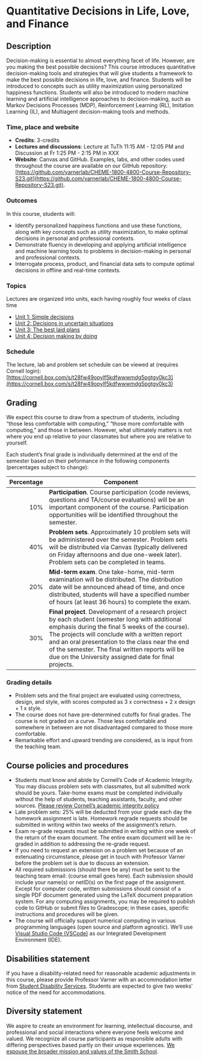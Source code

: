 # Quantitative Decisions in Life, Love, and Finance

## Description
Decision-making is essential to almost everything facet of life. However, are you making the best possible decisions? This course introduces quantitative decision-making tools and strategies that will give students a framework to make the best possible decisions in life, love, and finance. Students will be introduced to concepts such as utility maximization using personalized happiness functions. Students will also be introduced to modern machine learning and artificial intelligence approaches to decision-making, such as Markov Decisions Processes (MDP), Reinforcement Learning (RL), Imitation Learning (IL), and Multiagent decision-making tools and methods. 

### Time, place and website
* __Credits__: 3-credits
* __Lectures and discussions__: Lecture at TuTh 11:15 AM - 12:05 PM and Discussion at Fr 1:25 PM - 2:15 PM in XXX
* __Website__: Canvas and GitHub. Examples, labs, and other codes used throughout the course are available on our GitHub repository: [https://github.com/varnerlab/CHEME-1800-4800-Course-Repository-S23.git](https://github.com/varnerlab/CHEME-1800-4800-Course-Repository-S23.git).

### Outcomes
In this course, students will:
* Identify personalized happiness functions and use these functions, along with key concepts such as utility maximization, to make optimal decisions in personal and professional contexts.  
* Demonstrate fluency in developing and applying artificial intelligence and machine learning tools to problems in decision-making in personal and professional contexts.  
* Interrogate process, product, and financial data sets to compute optimal decisions in offline and real-time contexts.   

### Topics
Lectures are organized into units, each having roughly four weeks of class time
* [Unit 1: Simple decisions](./unit-1-simpledecisions/simpledecisions-landing.md)
* [Unit 2: Decisions in uncertain situations](./unit-2-uncertainty/uncertainty-landing.md)
* [Unit 3: The best laid plans](./unit-3-planning/planning-landing.md)
* [Unit 4: Decision making by doing](./unit-4-learning/learning-landing.md)

### Schedule
The lecture, lab and problem set schedule can be viewed at (requires Cornell login): [https://cornell.box.com/s/t28fw49opylf5kdfwwwmdg5pgtgy0kc3](https://cornell.box.com/s/t28fw49opylf5kdfwwwmdg5pgtgy0kc3)

## Grading
We expect this course to draw from a spectrum of students, including “those less comfortable with computing,” “those more comfortable with computing,” and those in between. However, what ultimately matters is not where you end up relative to your classmates but where you are relative to yourself. 

Each student’s final grade is individually determined at the end of the semester based on their peformance in the following components (percentages subject to change):

| Percentage | Component |
| ----------: | --------- |
| 10%	| __Participation__. Course participation (code reviews, questions and TA/course evaluations) will be an important component of the course. Participation opportunities will be identified throughout the semester. |
| 40%	| __Problem sets__. Approximately 10 problem sets will be administered over the semester. Problem sets will be distributed via Canvas (typically delivered on Friday afternoons and due one-week later). Problem sets can be completed in teams. |
| 20%	| __Mid-term exam__. One take-home, mid-term examination will be distributed. The distribution date will be announced ahead of time, and once distributed, students will have a specified number of hours (at least 36 hours) to complete the exam. |
| 30%	| __Final project__. Development of a research project by each student (semester long with additional emphasis during the final 5 weeks of the course). The projects will conclude with a written report and an oral presentation to the class near the end of the semester. The final written reports will be due on the University assigned date for final projects. |

### Grading details
* Problem sets and the final project are evaluated using correctness, design, and style, with scores computed as 3 x correctness + 2 x design + 1 x style.
* The course does not have pre-determined cutoffs for final grades. The course is not graded on a curve. Those less comfortable and somewhere in between are not disadvantaged compared to those more comfortable.
* Remarkable effort and upward trending are considered, as is input from the teaching team. 


## Course policies and procedures
* Students must know and abide by Cornell’s Code of Academic Integrity. You may discuss problem sets with classmates, but all submitted work should be yours. Take-home exams must be completed individually without the help of students, teaching assistants, faculty, and other sources. [Please review Cornell’s academic integrity policy](http://cuinfo.cornell.edu/Academic/AIC.html)
* Late problem sets: 25% will be deducted from your grade each day the homework assignment is late. Homework regrade requests should be submitted in writing within two weeks of the assignment’s return.
* Exam re-grade requests must be submitted in writing within one week of the return of the exam document. The entire exam document will be re-graded in addition to addressing the re-grade request. 
* If you need to request an extension on a problem set because of an extenuating circumstance, please get in touch with Professor Varner before the problem set is due to discuss an extension. 
* All required submissions (should there be any) must be sent to the teaching team email: (course email goes here). Each submission should include your name(s) or netID(s) on the first page of the assignment. Except for computer code, written submissions should consist of a single PDF document generated using the LaTeX document preparation system. For any computing assignments, you may be required to publish code to GitHub or submit files to Gradescope; in these cases, specific instructions and procedures will be given.
* The course will officially support numerical computing in various programming languages (open source and platform agnostic). We’ll use [Visual Studio Code (VSCode)](https://code.visualstudio.com) as our Integrated Development Environment (IDE).

## Disabilities statement
If you have a disability-related need for reasonable academic adjustments in this course, please provide Professor Varner with an accommodation letter from [Student Disability Services](https://sds.cornell.edu). Students are expected to give two weeks’ notice of the need for accommodations.  

## Diversity statement
We aspire to create an environment for learning, intellectual discourse, and professional and social interactions where everyone feels welcome and valued. We recognize all course participants as responsible adults with differing perspectives based partly on their unique experiences. [We espouse the broader mission and values of the Smith School](https://www.cheme.cornell.edu/cbe/about/mission).
